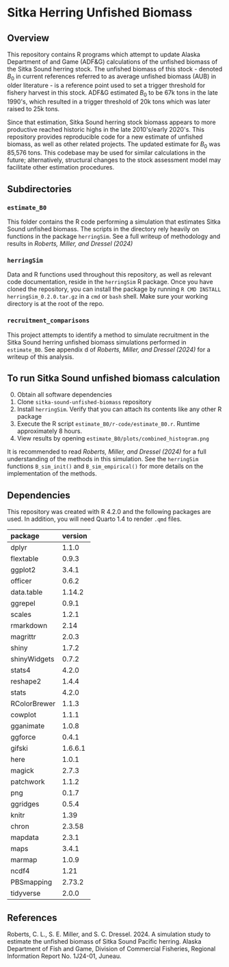 
# Sitka Herring Unfished Biomass

## Overview

This repository contains R programs which attempt to update Alaska Department of 
and Game (ADF&G) calculations of the unfished biomass of the Sitka Sound herring 
stock. The unfished biomass of this stock - denoted $B_0$ in current references 
referred to as average unfished biomass (AUB) in older literature - is a reference
point used to set a trigger threshold for fishery harvest in this stock. ADF&G 
estimated $B_0$ to be 67k tons in the late 1990's, which resulted in a trigger 
threshold of 20k tons which was later raised to 25k tons. 

Since that estimation, Sitka Sound herring stock biomass appears to more productive
reached historic highs in the late 2010's/early 2020's. This repository provides 
reproducible code for a new estimate of unfished biomass, as well as other related
projects. The updated estimate for $B_0$ was 85,576 tons. This codebase may be used
for similar calculations in the future; alternatively, structural changes to the 
stock assessment model may facilitate other estimation procedures.

## Subdirectories

### `estimate_B0`

This folder contains the R code performing a simulation that estimates Sitka Sound
unfished biomass. The scripts in the directory rely heavily on functions in the 
package `herringSim`. See a full writeup of methodology and results in *Roberts, Miller, and Dressel (2024)*

### `herringSim`

Data and R functions used throughout this repository, as well as relevant code 
documentation, reside in the `herringSim` R package. Once you have cloned the
repository, you can install the package by running `R CMD INSTALL herringSim_0.2.0.tar.gz`
in a `cmd` or `bash` shell. Make sure your working directory is at the root of the repo.


### `recruitment_comparisons`

This project attempts to identify a method to simulate recruitment in the Sitka Sound
herring unfished biomass simulations performed in `estimate_B0`. See appendix d
of *Roberts, Miller, and Dressel (2024)* for a writeup of this analysis.


## To run Sitka Sound unfished biomass calculation

0. Obtain all software dependencies 
1. Clone `sitka-sound-unfished-biomass` repository
2. Install `herringSim`. Verify that you can attach its contents like any other R package
3. Execute the R script `estimate_B0/r-code/estimate_B0.r`. Runtime approximately 8 hours.
4. View results by opening `estimate_B0/plots/combined_histogram.png`

It is recommended to read *Roberts, Miller, and Dressel (2024)* for a full understanding of the
methods in this simulation. See the `herringSim` functions `B_sim_init()` and 
`B_sim_empirical()` for more details on the implementation of the methods.

## Dependencies

This repository was created with R 4.2.0 and the following packages are used. In 
addition, you will need Quarto 1.4 to render `.qmd` files. 

|package      |version |
|:------------|:-------|
|dplyr        |1.1.0   |
|flextable    |0.9.3   |
|ggplot2      |3.4.1   |
|officer      |0.6.2   |
|data.table   |1.14.2  |
|ggrepel      |0.9.1   |
|scales       |1.2.1   |
|rmarkdown    |2.14    |
|magrittr     |2.0.3   |
|shiny        |1.7.2   |
|shinyWidgets |0.7.2   |
|stats4       |4.2.0   |
|reshape2     |1.4.4   |
|stats        |4.2.0   |
|RColorBrewer |1.1.3   |
|cowplot      |1.1.1   |
|gganimate    |1.0.8   |
|ggforce      |0.4.1   |
|gifski       |1.6.6.1 |
|here         |1.0.1   |
|magick       |2.7.3   |
|patchwork    |1.1.2   |
|png          |0.1.7   |
|ggridges     |0.5.4   |
|knitr        |1.39    |
|chron        |2.3.58  |
|mapdata      |2.3.1   |
|maps         |3.4.1   |
|marmap       |1.0.9   |
|ncdf4        |1.21    |
|PBSmapping   |2.73.2  |
|tidyverse    |2.0.0   |

## References

Roberts, C. L., S. E. Miller, and S. C. Dressel. 2024. A simulation study to estimate the unfished biomass of Sitka Sound Pacific herring. Alaska Department of Fish and Game, Division of Commercial Fisheries, Regional Information Report No. 1J24-01, Juneau.
